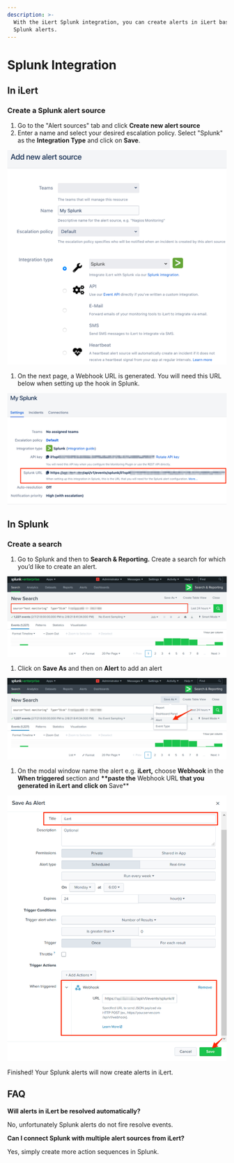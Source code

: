 ```yaml
---
description: >-
  With the iLert Splunk integration, you can create alerts in iLert based on
  Splunk alerts.
---
```


# Splunk Integration

## In iLert <a id="in-ilert"></a>

### Create a Splunk alert source <a id="create-alert-source"></a>

1. Go to the "Alert sources" tab and click **Create new alert source**
2. Enter a name and select your desired escalation policy. Select "Splunk" as the **Integration Type** and click on **Save**.

![](../.gitbook/assets/screenshot_08_02_21__20_39.png)

1. On the next page, a Webhook URL is generated. You will need this URL below when setting up the hook in Splunk.

![](../.gitbook/assets/screenshot_08_02_21__20_39%20%281%29.png)

## In Splunk <a id="in-splunk"></a>

### Create a search <a id="create-action-sequences"></a>

1. Go to Splunk and then to **Search & Reporting.** Create a search for which you’d like to create an alert.

![](../.gitbook/assets/screenshot_08_02_21__20_42.png)

1. Click on **Save As** and then on **Alert** to add an alert

![](../.gitbook/assets/screenshot_08_02_21__20_45.png)

1. On the modal window name the alert e.g. **iLert,** choose **Webhook** in the **When triggered** section and **\*\*paste the** Webhook URL **that you generated in iLert and click on** Save\*\*

![](../.gitbook/assets/screenshot_08_02_21__20_48.png)

Finished! Your Splunk alerts will now create alerts in iLert.

## FAQ <a id="faq"></a>

**Will alerts in iLert be resolved automatically?**

No, unfortunately Splunk alerts do not fire resolve events.

**Can I connect Splunk with multiple alert sources from iLert?**

Yes, simply create more action sequences in Splunk.

